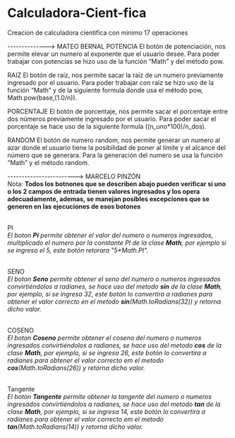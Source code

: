 # Calculadora-Cient-fica
Creacion de calculadora cientifica con minimo 17 operaciones

--------------> MATEO BERNAL
POTENCIA
El botón de potenciación, nos permite elevar un numero al exponente que el usuario desee. Para poder trabajar con potencias se hizo uso de la 
función “Math” y del método pow.

RAIZ
El botón de raíz, nos permite sacar la raíz de un numero previamente ingresado por el usuario. Para poder trabajar con raíz se hizo uso de la 
función “Math” y de la siguiente formula donde usa el método pow, Math.pow(base,(1.0/n)).

PORCENTAJE
El botón de porcentaje, nos permite sacar el porcentaje entre dos números previamente ingresado por el usuario. Para poder sacar el porcentaje 
se hace uso de la siguiente formula ((n_uno*100)/n_dos).

RANDOM
El botón de numero random, nos permite generar un numero al azar donde el usuario tiene la posibilidad de poner al límite y el alcance del número 
que se generara. Para la generación del numero se usa la función “Math” y el método random.

------------------------> MARCELO PINZÓN <br>
Nota: **Todos los botnones que se describen abajo pueden verificar si uno o los 2 campos de entrada tienen valores ingresados y los opera adecuadamente, ademas, se manejan posibles excepciones que se generen en las ejecuciones de esos botones**

<br>PI <br>
_El boton **Pi** permite obtener el valor del numero o numeros ingresados, multiplicado el numero por la constante PI de la clase **Math**, por ejemplo si se ingresa el 5, este botón retorara "5*Math.PI"._

<br> SENO <br>
_El boton **Seno** permite obtener el seno del numero o numeros ingresados convirtiéndolos a radianes, se hace uso del metodo **sin** de la clase **Math**, por ejemplo, si se ingresa 32, este botón lo convertira a radianes para obtener el valor correcto en el metodo **sin**(Math.toRadians(32)) y retorna dicho valor._

<br> COSENO <br>
_El boton **Coseno** permite obtener el coseno del numero o numeros ingresados convirtiéndolos a radianes, se hace uso del metodo **cos** de la clase **Math**, por ejemplo, si se ingresa 26, este botón lo convertira a radianes para obtener el valor correcto em el metodo **cos**(Math.toRadians(26)) y retorna dicho valor._

<br> Tangente <br>
_El boton **Tangente** permite obtener la tangente del numero o numeros ingresados convirtiéndolos a radianes, se hace uso del metodo **tan** de la clase **Math**, por ejemplo, si se ingresa 14, este botón lo convertira a radianes para obtener el valor correcto em el metodo **tan**(Math.toRadians(14)) y retorna dicho valor._